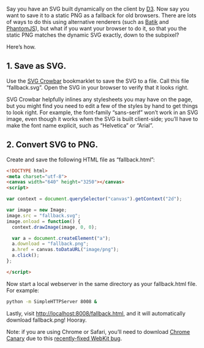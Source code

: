Say you have an SVG built dynamically on the client by [D3](http://d3js.org). Now say you want to save it to a static PNG as a fallback for old browsers. There are lots of ways to do this using alternative renderers (such as [Batik](http://xmlgraphics.apache.org/batik/) and [PhantomJS](http://phantomjs.org/)), but what if you want your browser to do it, so that you the static PNG matches the dynamic SVG exactly, down to the subpixel?

Here’s how.

## 1. Save as SVG.

Use the [SVG Crowbar](http://nytimes.github.io/svg-crowbar/) bookmarklet to save the SVG to a file. Call this file “fallback.svg”. Open the SVG in your browser to verify that it looks right.

SVG Crowbar helpfully inlines any stylesheets you may have on the page, but you might find you need to edit a few of the styles by hand to get things to look right. For example, the font-family “sans-serif” won’t work in an SVG image, even though it works when the SVG is built client-side; you’ll have to make the font name explicit, such as “Helvetica” or “Arial”.

## 2. Convert SVG to PNG.

Create and save the following HTML file as “fallback.html”:

```html
<!DOCTYPE html>
<meta charset="utf-8">
<canvas width="640" height="3250"></canvas>
<script>

var context = document.querySelector("canvas").getContext("2d");

var image = new Image;
image.src = "fallback.svg";
image.onload = function() {
  context.drawImage(image, 0, 0);

  var a = document.createElement("a");
  a.download = "fallback.png";
  a.href = canvas.toDataURL("image/png");
  a.click();
};

</script>
```

Now start a local webserver in the same directory as your fallback.html file. For example:

```bash
python -m SimpleHTTPServer 8008 &
```

Lastly, visit <http://localhost:8008/fallback.html>, and it will automatically download fallback.png! Hooray.

Note: if you are using Chrome or Safari, you’ll need to download [Chrome Canary](https://www.google.com/intl/en/chrome/browser/canary.html) due to this [recently-fixed WebKit bug](https://bugs.webkit.org/show_bug.cgi?id=119492).